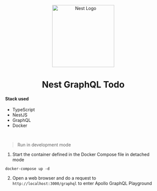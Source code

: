 <p align="center">
  <img src="https://nestjs.com/img/logo-small.svg" width="200" alt="Nest Logo" />
</p>
<h1 align="center">Nest GraphQL Todo</h1>

#### Stack used

-   TypeScript
-   NestJS
-   GraphQL
-   Docker

<br>

> Run in development mode

1. Start the container defined in the Docker Compose file in detached mode

```
docker-compose up -d
```

2. Open a web browser and do a request to `http://localhost:3000/graphql` to enter Apollo GraphQL Playground
